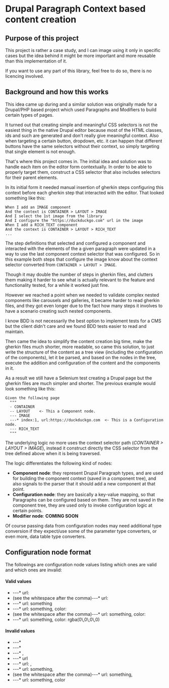 # Drupal Paragraph Context based content creation

## Purpose of this project

This project is rather a case study, and I can image using it only in specific cases but the idea behind it might be
more important and more reusable than this implementation of it.

If you want to use any part of this library, feel free to do so, there is no licencing involved.

## Background and how this works

This idea came up during and a similar solution was originally made for a Drupal/PHP based project
which used Paragraphs and Modifiers to build certain types of pages.

It turned out that creating simple and meaningful CSS selectors is not the easiest thing in the native Drupal
editor because most of the HTML classes, ids and such are generated and don't really give meaningful context. Also when
targeting a certain button, dropdown, etc. it can happen that different buttons have the same selectors without their
context, so simply targeting that single element is not enough.

That's where this project comes in. The initial idea and solution was to handle each item on the editor form contextually.
In order to be able to properly target them, construct a CSS selector that also includes selectors for their parent elements.

In its initial form it needed manual insertion of gherkin steps configuring this context before each gherkin step
that interacted with the editor. That looked something like this:

```gherkin
When I add an IMAGE component
And the context is CONTAINER > LAYOUT > IMAGE
And I select the 1st image from the library
And I configure the "https://duckduckgo.com" url in the image
When I add a RICH_TEXT component
And the context is CONTAINER > LAYOUT > RICH_TEXT
...
``` 

The step definitions that selected and configured a component and interacted with the elements of the a given paragraph
were updated in a way to use the last component context selector that was configured. So in this example both steps that
configure the image know about the context selector converted from `CONTAINER > LAYOUT > IMAGE`.

Though it may double the number of steps in gherkin files, and clutters them making it harder to see what is actually
relevant to the feature and functionality tested, for a while it worked just fine.

However we reached a point when we needed to validate complex nested components like carousels and galleries, it
became harder to read gherkin files, and they got even longer due to the fact how many steps it involves to
have a scenario creating such nested components.

I know BDD is not necessarily the best option to implement tests for a CMS but the client didn't care and we found BDD
tests easier to read and maintain.  

Then came the idea to simplify the content creation big time, make the gherkin files much shorter, more readable, so
came this solution, to just write the structure of the content as a tree view (including the configuration of the
components), let it be parsed, and based on the nodes in the tree, execute the addition and configuration of the content
and the components in it.

As a result we still have a Selenium test creating a Drupal page but the gherkin files are much simpler and shorter.
The previous example would look something like this:

```gherkin
Given the following page
  """
  - CONTAINER
  -- LAYOUT    <- This a Component node.
  --- IMAGE
  ---* index:1, url:https://duckduckgo.com  <- This is a Configuration node.
  --- RICH_TEXT
  """
```

The underlying logic no more uses the context selector path (*CONTAINER > LAYOUT > IMAGE*), instead it construct
directly the CSS selector from the tree defined above when it is being traversed.

The logic differentiates the following kind of nodes:
- **Component node**: they represent Drupal Paragraph types, and are used for building the component context
                  (saved in a component tree), and also signals to the parser that it should add a new component
                  at that point.
- **Configuration node**: they are basically a key-value mapping, so that Paragraphs can be configured based on them.
                      They are not saved in the component tree, they are used only to invoke configuration logic at certain
                      points.
- **Modifier node**: **COMING SOON**

Of course passing data from configuration nodes may need additional type conversion if they expect/use some of the parameter
type converters, or even more, data table type converters.

## Configuration node format

The followings are configuration node values listing which ones are valid and which ones are invalid:

#### Valid values
- ---* url:
- (see the whitespace after the comma)---* url: 
- ---* url: something
- ---* url: something, color:
- (see the whitespace after the comma)---* url: something, color:  
- ---* url: something, color: rgba(0\\,0\\,0\\,0)

#### Invalid values

- ---*
- ---* 
- ---* ,
- ---* url
- ---* url: ,
- ---* url: something,
- (see the whitespace after the comma)---* url: something, 
- ---* url: something, color
